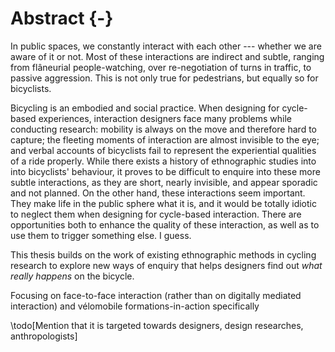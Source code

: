 # Abstract {-}

In public spaces, we constantly interact with each other --- whether we are aware of it or not. Most of these interactions are indirect and subtle, ranging from flâneurial people-watching, over re-negotiation of turns in traffic, to passive aggression. This is not only true for pedestrians, but equally so for bicyclists.

Bicycling is an embodied and social practice. When designing for cycle-based experiences, interaction designers face many problems while conducting research: mobility is always on the move and therefore hard to capture; the fleeting moments of interaction are almost invisible to the eye; and verbal accounts of bicyclists fail to represent the experiential qualities of a ride properly.
While there exists a history of ethnographic studies into into bicyclists' behaviour, it proves to be difficult to enquire into these more subtle interactions, as they are short, nearly invisible, and appear sporadic and not planned. 
On the other hand, these interactions seem important. They make life in the public sphere what it is, and it would be totally idiotic to neglect them when designing for cycle-based interaction. There are opportunities both to enhance the quality of these interaction, as well as to use them to trigger something else. I guess.

This thesis builds on the work of existing ethnographic methods in cycling research to explore new ways of enquiry that helps designers find out *what really happens* on the bicycle.

Focusing on face-to-face interaction (rather than on digitally mediated interaction) and vélomobile formations-in-action specifically

\todo[Mention that it is targeted towards designers, design researches, anthropologists]
